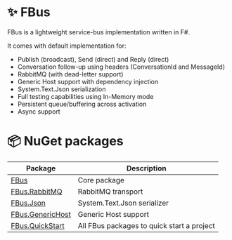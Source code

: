 # ✨ FBus
FBus is a lightweight service-bus implementation written in F#.

It comes with default implementation for:
* Publish (broadcast), Send (direct) and Reply (direct)
* Conversation follow-up using headers (ConversationId and MessageId)
* RabbitMQ (with dead-letter support)
* Generic Host support with dependency injection
* System.Text.Json serialization
* Full testing capabilities using In-Memory mode
* Persistent queue/buffering across activation
* Async support

# 📦 NuGet packages

Package | Description
--------|------------
[FBus](https://nuget.org/packages/FBus) | Core package
[FBus.RabbitMQ](https://nuget.org/packages/FBus.RabbitMQ) | RabbitMQ transport
[FBus.Json](https://nuget.org/packages/FBus.Json) | System.Text.Json serializer
[FBus.GenericHost](https://nuget.org/packages/FBus.GenericHost) | Generic Host support
[FBus.QuickStart](https://nuget.org/packages/FBus.QuickStart) | All FBus packages to quick start a project
